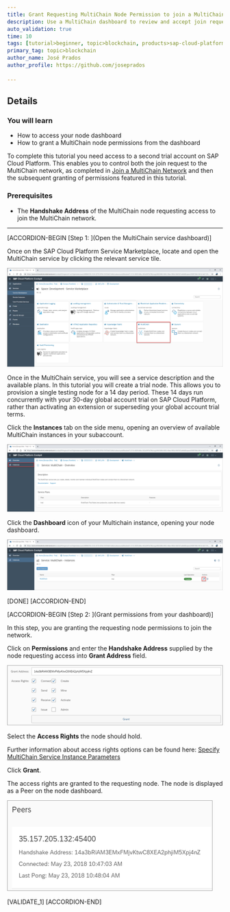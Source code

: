 ```yaml
---
title: Grant Requesting MultiChain Node Permission to join a MultiChain Network
description: Use a MultiChain dashboard to review and accept join requests for a MultiChain network.
auto_validation: true
time: 10
tags: [tutorial>beginner, topic>blockchain, products>sap-cloud-platform, topic>cloud ] 
primary_tag: topic>blockchain
author_name: José Prados
author_profile: https://github.com/joseprados

---
```


## Details
### You will learn
  - How to access your node dashboard
  - How to grant a MultiChain node permissions from the dashboard

  To complete this tutorial you need access to a second trial account on SAP Cloud Platform. This enables you to control both the join request to the MultiChain network, as completed in [Join a MultiChain Network](blockchain-mc-joins-network) and then the subsequent granting of permissions featured in this tutorial.

### Prerequisites
  - The **Handshake Address** of the MultiChain node requesting access to join the MultiChain network.

---
[ACCORDION-BEGIN [Step 1: ](Open the MultiChain service dashboard)]

Once on the SAP Cloud Platform Service Marketplace, locate and open the MultiChain service by clicking the relevant service tile.

![Image depicting SAP Cloud Platform marketplace](01--ServiceMarketplace.png)

Once in the MultiChain service, you will see a service description and the available plans. In this tutorial you will create a trial node. This allows you to provision a single testing node for a 14 day period. These 14 days run concurrently with your 30-day global account trial on SAP Cloud Platform, rather than activating an extension or superseding your global account trial terms.

Click the **Instances** tab on the side menu, opening an overview of available MultiChain instances in your subaccount.

![Image depicting MultiChain Service dashboard](02--Instances.png)

Click the **Dashboard** icon of your Multichain instance, opening your node dashboard.

![Image depicting MultiChain node provisioned](06--Dashboard.png)

[DONE]
[ACCORDION-END]

[ACCORDION-BEGIN [Step 2: ](Grant permissions from your dashboard)]

In this step, you are granting the requesting node permissions to join the network.

Click on **Permissions** and enter the **Handshake Address** supplied by the node requesting access into **Grant Address** field.

![Image depicting MultiChain node provisioned](07--Grant-Permissions.png)

Select the **Access Rights** the node should hold.

Further information about access rights options can be found here: [Specify MultiChain Service Instance Parameters](https://help.sap.com/viewer/15cb4580694c4d119793f0d3e9b8a32b/BLOCKCHAIN/en-US/3222303fb30c45edbd7450a3bdc44069.html)

Click **Grant**.

The access rights are granted to the requesting node. The node is displayed as a Peer on the node dashboard.

![Image depicting MultiChain node provisioned](08--Peers.png)

[VALIDATE_1]
[ACCORDION-END]
